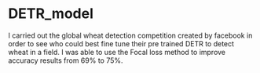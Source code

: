 # DETR_model
I carried out the global wheat detection competition created by facebook in order to see who could best fine tune their pre trained DETR to detect wheat in a field. I was able to use the Focal loss method to improve accuracy results from 69% to 75%.
